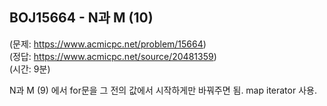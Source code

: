 ## BOJ15664 - N과 M (10)  
(문제: https://www.acmicpc.net/problem/15664)  
(정답: https://www.acmicpc.net/source/20481359)  
(시간: 9분)  

N과 M (9) 에서 for문을 그 전의 값에서 시작하게만 바꿔주면 됨. map iterator 사용.